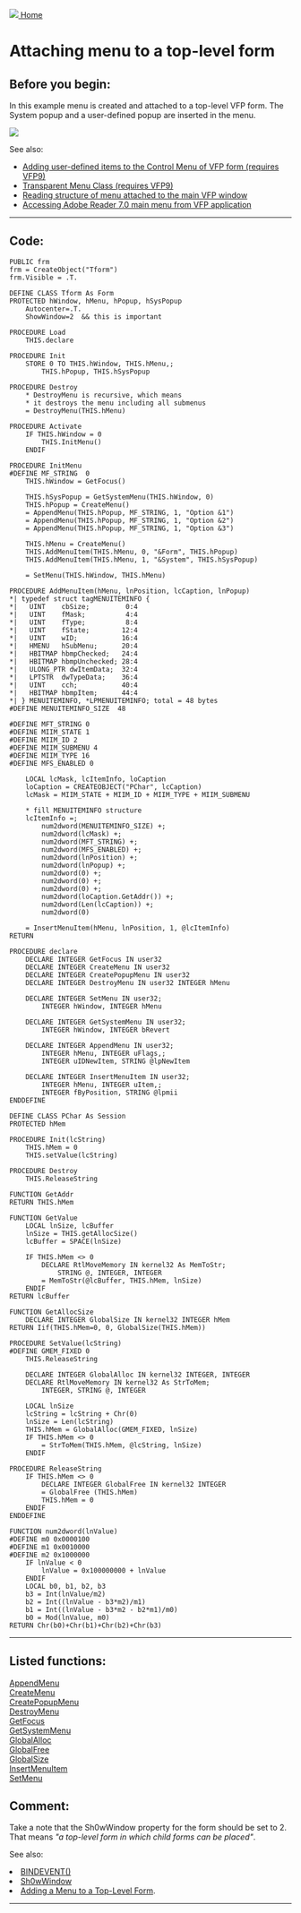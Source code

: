 [<img src="../images/home.png"> Home ](https://github.com/VFPX/Win32API)  

# Attaching menu to a top-level form

## Before you begin:
In this example menu is created and attached to a top-level VFP form. The System popup and a user-defined popup are inserted in the menu.  

![](../images/toplevelmenu.png)  

See also:

* [Adding user-defined items to the Control Menu of VFP form (requires VFP9)](sample_512.md)  
* [Transparent Menu Class (requires VFP9) ](sample_496.md)  
* [Reading structure of menu attached to the main VFP window ](sample_337.md)  
* [Accessing Adobe Reader 7.0 main menu from VFP application](sample_495.md)  

  
***  


## Code:
```foxpro  
PUBLIC frm
frm = CreateObject("Tform")
frm.Visible = .T.

DEFINE CLASS Tform As Form
PROTECTED hWindow, hMenu, hPopup, hSysPopup
	Autocenter=.T.
	ShowWindow=2  && this is important

PROCEDURE Load
	THIS.declare

PROCEDURE Init
	STORE 0 TO THIS.hWindow, THIS.hMenu,;
		THIS.hPopup, THIS.hSysPopup

PROCEDURE Destroy
	* DestroyMenu is recursive, which means
	* it destroys the menu including all submenus
	= DestroyMenu(THIS.hMenu)

PROCEDURE Activate
	IF THIS.hWindow = 0
		THIS.InitMenu()
	ENDIF

PROCEDURE InitMenu
#DEFINE MF_STRING  0
	THIS.hWindow = GetFocus()

	THIS.hSysPopup = GetSystemMenu(THIS.hWindow, 0)
	THIS.hPopup = CreateMenu()
	= AppendMenu(THIS.hPopup, MF_STRING, 1, "Option &1")
	= AppendMenu(THIS.hPopup, MF_STRING, 1, "Option &2")
	= AppendMenu(THIS.hPopup, MF_STRING, 1, "Option &3")

	THIS.hMenu = CreateMenu()
	THIS.AddMenuItem(THIS.hMenu, 0, "&Form", THIS.hPopup)
	THIS.AddMenuItem(THIS.hMenu, 1, "&System", THIS.hSysPopup)

	= SetMenu(THIS.hWindow, THIS.hMenu)

PROCEDURE AddMenuItem(hMenu, lnPosition, lcCaption, lnPopup)
*| typedef struct tagMENUITEMINFO {
*|   UINT    cbSize;         0:4
*|   UINT    fMask;          4:4
*|   UINT    fType;          8:4
*|   UINT    fState;        12:4
*|   UINT    wID;           16:4
*|   HMENU   hSubMenu;      20:4
*|   HBITMAP hbmpChecked;   24:4
*|   HBITMAP hbmpUnchecked; 28:4
*|   ULONG_PTR dwItemData;  32:4
*|   LPTSTR  dwTypeData;    36:4
*|   UINT    cch;           40:4
*|   HBITMAP hbmpItem;      44:4
*| } MENUITEMINFO, *LPMENUITEMINFO; total = 48 bytes
#DEFINE MENUITEMINFO_SIZE  48

#DEFINE MFT_STRING 0
#DEFINE MIIM_STATE 1
#DEFINE MIIM_ID 2
#DEFINE MIIM_SUBMENU 4
#DEFINE MIIM_TYPE 16
#DEFINE MFS_ENABLED 0

	LOCAL lcMask, lcItemInfo, loCaption
	loCaption = CREATEOBJECT("PChar", lcCaption)
	lcMask = MIIM_STATE + MIIM_ID + MIIM_TYPE + MIIM_SUBMENU

	* fill MENUITEMINFO structure
	lcItemInfo =;
		num2dword(MENUITEMINFO_SIZE) +;
		num2dword(lcMask) +;
		num2dword(MFT_STRING) +;
		num2dword(MFS_ENABLED) +;
		num2dword(lnPosition) +;
		num2dword(lnPopup) +;
		num2dword(0) +;
		num2dword(0) +;
		num2dword(0) +;
		num2dword(loCaption.GetAddr()) +;
		num2dword(Len(lcCaption)) +;
		num2dword(0)

	= InsertMenuItem(hMenu, lnPosition, 1, @lcItemInfo)
RETURN

PROCEDURE declare
	DECLARE INTEGER GetFocus IN user32
	DECLARE INTEGER CreateMenu IN user32
	DECLARE INTEGER CreatePopupMenu IN user32
	DECLARE INTEGER DestroyMenu IN user32 INTEGER hMenu

	DECLARE INTEGER SetMenu IN user32;
		INTEGER hWindow, INTEGER hMenu

	DECLARE INTEGER GetSystemMenu IN user32;
		INTEGER hWindow, INTEGER bRevert

	DECLARE INTEGER AppendMenu IN user32;
		INTEGER hMenu, INTEGER uFlags,;
		INTEGER uIDNewItem, STRING @lpNewItem

	DECLARE INTEGER InsertMenuItem IN user32;
		INTEGER hMenu, INTEGER uItem,;
		INTEGER fByPosition, STRING @lpmii
ENDDEFINE

DEFINE CLASS PChar As Session
PROTECTED hMem

PROCEDURE Init(lcString)
	THIS.hMem = 0
	THIS.setValue(lcString)

PROCEDURE Destroy
	THIS.ReleaseString

FUNCTION GetAddr
RETURN THIS.hMem

FUNCTION GetValue
	LOCAL lnSize, lcBuffer
	lnSize = THIS.getAllocSize()
	lcBuffer = SPACE(lnSize)

	IF THIS.hMem <> 0
		DECLARE RtlMoveMemory IN kernel32 As MemToStr;
			STRING @, INTEGER, INTEGER
		= MemToStr(@lcBuffer, THIS.hMem, lnSize)
	ENDIF
RETURN lcBuffer

FUNCTION GetAllocSize
	DECLARE INTEGER GlobalSize IN kernel32 INTEGER hMem
RETURN Iif(THIS.hMem=0, 0, GlobalSize(THIS.hMem))

PROCEDURE SetValue(lcString)
#DEFINE GMEM_FIXED 0
	THIS.ReleaseString

	DECLARE INTEGER GlobalAlloc IN kernel32 INTEGER, INTEGER
	DECLARE RtlMoveMemory IN kernel32 As StrToMem;
		INTEGER, STRING @, INTEGER

	LOCAL lnSize
	lcString = lcString + Chr(0)
	lnSize = Len(lcString)
	THIS.hMem = GlobalAlloc(GMEM_FIXED, lnSize)
	IF THIS.hMem <> 0
		= StrToMem(THIS.hMem, @lcString, lnSize)
	ENDIF

PROCEDURE ReleaseString
	IF THIS.hMem <> 0
		DECLARE INTEGER GlobalFree IN kernel32 INTEGER
		= GlobalFree (THIS.hMem)
		THIS.hMem = 0
	ENDIF
ENDDEFINE

FUNCTION num2dword(lnValue)
#DEFINE m0 0x0000100
#DEFINE m1 0x0010000
#DEFINE m2 0x1000000
	IF lnValue < 0
		lnValue = 0x100000000 + lnValue
	ENDIF
	LOCAL b0, b1, b2, b3
	b3 = Int(lnValue/m2)
	b2 = Int((lnValue - b3*m2)/m1)
	b1 = Int((lnValue - b3*m2 - b2*m1)/m0)
	b0 = Mod(lnValue, m0)
RETURN Chr(b0)+Chr(b1)+Chr(b2)+Chr(b3)  
```  
***  


## Listed functions:
[AppendMenu](../libraries/user32/AppendMenu.md)  
[CreateMenu](../libraries/user32/CreateMenu.md)  
[CreatePopupMenu](../libraries/user32/CreatePopupMenu.md)  
[DestroyMenu](../libraries/user32/DestroyMenu.md)  
[GetFocus](../libraries/user32/GetFocus.md)  
[GetSystemMenu](../libraries/user32/GetSystemMenu.md)  
[GlobalAlloc](../libraries/kernel32/GlobalAlloc.md)  
[GlobalFree](../libraries/kernel32/GlobalFree.md)  
[GlobalSize](../libraries/kernel32/GlobalSize.md)  
[InsertMenuItem](../libraries/user32/InsertMenuItem.md)  
[SetMenu](../libraries/user32/SetMenu.md)  

## Comment:
Take a note that the Sh0wWindow property for the form should be set to 2. That means *"a top-level form in which child forms can be placed"*.   
  
See also:  
<LI><a href="http://msdn.microsoft.com/library/default.asp?url=/library/en-us/dv_foxhelp9/html/e0aaf535-c606-44bd-b7c1-7d0341331d8f.asp">BINDEVENT()</a>  
<LI><a href="http://msdn.microsoft.com/library/default.asp?url=/library/en-us/fox7help/html/lngshowwindow_property.asp">Sh0wWindow</a>  
<LI><a href="http://msdn.microsoft.com/library/default.asp?url=/library/en-us/fox7help/html/dgtskAddingMenuToTop-LevelForm.asp">Adding a Menu to a Top-Level Form</a>.  
  
***  

